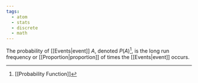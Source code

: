 ```yaml
---
tags:
  - atom
  - stats
  - discrete
  - math
---
```

The probability of [[Events|event]] $A$, denoted $P(A)$[^1], is the long run frequency or [[Proportion|proportion]] of times the [[Events|event]] occurs.

[^1]: [[Probability Function]]
